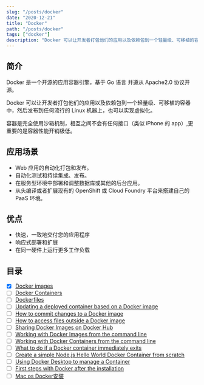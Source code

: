 ```yaml
---
slug: "/posts/docker"
date: "2020-12-21"
title: "Docker"
path: "/posts/docker"
tags: ["docker"]
description: "Docker 可以让开发者打包他们的应用以及依赖包到一个轻量级、可移植的容器中，然后发布到任何流行的 Linux 机器上，也可以实现虚拟化。"
---
```


## 简介

Docker 是一个开源的应用容器引擎，基于 Go 语言 并遵从 Apache2.0 协议开源。

Docker 可以让开发者打包他们的应用以及依赖包到一个轻量级、可移植的容器中，然后发布到任何流行的 Linux 机器上，也可以实现虚拟化。

容器是完全使用沙箱机制，相互之间不会有任何接口（类似 iPhone 的 app）,更重要的是容器性能开销极低。

## 应用场景

- Web 应用的自动化打包和发布。
- 自动化测试和持续集成、发布。
- 在服务型环境中部署和调整数据库或其他的后台应用。
- 从头编译或者扩展现有的 OpenShift 或 Cloud Foundry 平台来搭建自己的 PaaS 环境。

## 优点

- 快速，一致地交付您的应用程序
- 响应式部署和扩展
- 在同一硬件上运行更多工作负载

## 目录

- [x] [Docker images](./Docker%20images)
- [ ] [Docker Containers]()
- [ ] [Dockerfiles]()
- [ ] [Updating a deployed container based on a Docker image]()
- [ ] [How to commit changes to a Docker image]()
- [ ] [How to access files outside a Docker image]()
- [ ] [Sharing Docker Images on Docker Hub]()
- [ ] [Working with Docker Images from the command line]()
- [ ] [Working with Docker Containers from the command line]()
- [ ] [What to do if a Docker container immediately exits]()
- [ ] [Create a simple Node.js Hello World Docker Container from scratch]()
- [ ] [Using Docker Desktop to manage a Container]()
- [ ] [First steps with Docker after the installation]()
- [ ] [Mac os Docker安装](./Macos%20%20Docker安装)
